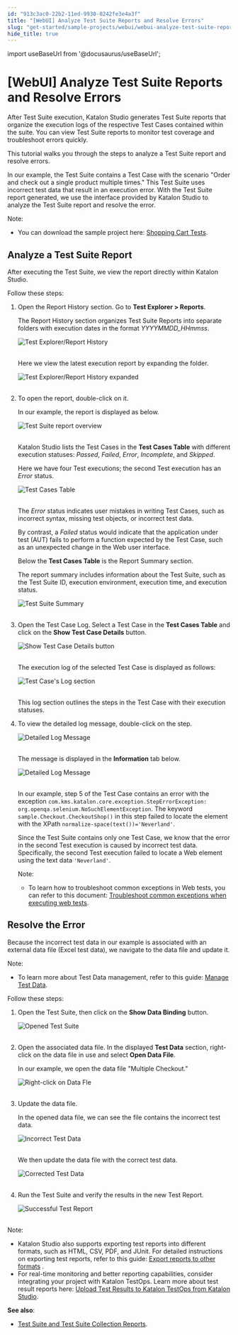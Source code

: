 ```yaml
---
id: "913c3ac0-22b2-11ed-9930-0242fe3e4a3f"
title: "[WebUI] Analyze Test Suite Reports and Resolve Errors"
slug: "get-started/sample-projects/webui/webui-analyze-test-suite-reports-and-resolve-errors"
hide_title: true
---
```

import useBaseUrl from '@docusaurus/useBaseUrl';


# <a id="id" class="anchor_top_offset"/><a id="ariaid-title1" class="anchor_top_offset"/>[WebUI] Analyze Test Suite Reports and Resolve Errors

<p xmlns="http://www.w3.org/1999/xhtml" className="p">After Test Suite execution, Katalon Studio generates Test Suite reports that organize the execution logs of the respective Test Cases contained within the suite. You can view Test Suite reports to monitor test coverage and troubleshoot errors quickly.</p> 
<p xmlns="http://www.w3.org/1999/xhtml" className="p">This tutorial walks you through the steps to analyze a Test Suite report and resolve errors.</p> 
<p xmlns="http://www.w3.org/1999/xhtml" className="p">In our example, the Test Suite contains a Test Case with the scenario "Order and check out a single product multiple times." This Test Suite uses incorrect test data that result in an execution error. With the Test Suite report generated, we use the interface provided by Katalon Studio to analyze the Test Suite report and resolve the error.</p> 
<div xmlns="http://www.w3.org/1999/xhtml" className="note note note_note"><span className="note__title">Note:</span> 
  <ul className="ul"><li className="li"><p className="p">You can download the sample project here: <a className="xref j-external-link" href="https://github.com/katalon-studio-samples/shopping-cart-tests" target="_blank">Shopping Cart Tests</a>.</p></li></ul>
</div>

## <a id="id_1" class="anchor_top_offset"/>Analyze a Test Suite Report

<p xmlns="http://www.w3.org/1999/xhtml" className="p">After executing the Test Suite, we view the report directly within Katalon Studio.</p> 
<p xmlns="http://www.w3.org/1999/xhtml" className="p">Follow these steps:</p> 
<ol xmlns="http://www.w3.org/1999/xhtml" className="ol"><li className="li">     <p className="p">Open the Report History section. Go to <strong className="ph b">Test Explorer &gt; Reports</strong>.</p>     <p className="p">The Report History section organizes Test Suite Reports into separate folders with execution dates in the format <em className="ph i">YYYYMMDD_HHmmss</em>.</p>     <p className="p"> <img className="image" src={useBaseUrl("https://github.com/katalon-studio/docs-images/raw/master/katalon-studio/tutorials/webui-view-and-analyze-test-suite-reports/KS-Reports-Section-overview.png")} alt="Test Explorer/Report History" /><br /><br />     </p>     <p className="p">Here we view the latest execution report by expanding the folder.</p>     <p className="p"> <img className="image" src={useBaseUrl("https://github.com/katalon-studio/docs-images/raw/master/katalon-studio/tutorials/webui-view-and-analyze-test-suite-reports/KS-Reports-Section-expand-folder.png")} alt="Test Explorer/Report History expanded" /><br /><br />     </p>   </li><li className="li">     <p className="p">To open the report, double-click on it.</p>     <p className="p">In our example, the report is displayed as below.</p>     <p className="p"> <img className="image" src={useBaseUrl("https://github.com/katalon-studio/docs-images/raw/master/katalon-studio/tutorials/webui-view-and-analyze-test-suite-reports/KS-Displayed-Test-Suite-reports.png")} alt="Test Suite report overview" /><br /><br />     </p>     <p className="p">Katalon Studio lists the Test Cases in the <strong className="ph b">Test Cases Table</strong> with different execution statuses: <em className="ph i">Passed</em>, <em className="ph i">Failed</em>, <em className="ph i">Error</em>, <em className="ph i">Incomplete</em>, and <em className="ph i">Skipped</em>.</p>     <p className="p">Here we have four Test executions; the second Test execution has an <em className="ph i">Error</em> status.</p>     <p className="p"> <img className="image" src={useBaseUrl("https://github.com/katalon-studio/docs-images/raw/master/katalon-studio/tutorials/webui-view-and-analyze-test-suite-reports/KS-Test-Cases-Table.png")} alt="Test Cases Table" /><br /><br />     </p>     <p className="p">The <em className="ph i">Error</em> status indicates user mistakes in writing Test Cases, such as incorrect syntax, missing test objects, or incorrect test data.</p>     <p className="p">By contrast, a <em className="ph i">Failed</em> status would indicate that the application under test (AUT) fails to perform a function expected by the Test Case, such as an unexpected change in the Web user interface.</p>     <p className="p">Below the <strong className="ph b">Test Cases Table</strong> is the Report Summary section.</p>     <p className="p">The report summary includes information about the Test Suite, such as the Test Suite ID, execution environment, execution time, and execution status.</p>     <p className="p"> <img className="image" src={useBaseUrl("https://github.com/katalon-studio/docs-images/raw/master/katalon-studio/tutorials/webui-view-and-analyze-test-suite-reports/KS-Test-Suite-Report-Summary.png")} alt="Test Suite Summary" /><br /><br />     </p>   </li><li className="li">     <p className="p">Open the Test Case Log. Select a Test Case in the <strong className="ph b">Test Cases Table</strong> and click on the <strong className="ph b">Show Test Case Details</strong> button.</p>     <p className="p"> <img className="image" src={useBaseUrl("https://github.com/katalon-studio/docs-images/raw/master/katalon-studio/tutorials/webui-view-and-analyze-test-suite-reports/KS-Test-Suite-Reports-Show-Test-Cases-Details-button.png")} alt="Show Test Case Details button" /><br /><br />     </p>     <p className="p">The execution log of the selected Test Case is displayed as follows:</p>     <p className="p"> <img className="image" src={useBaseUrl("https://github.com/katalon-studio/docs-images/raw/master/katalon-studio/tutorials/webui-view-and-analyze-test-suite-reports/KS-Test-Suite-Report-Displayed-Test-Case-Log.png")} alt="Test Case's Log section" /><br /><br />     </p>     <p className="p">This log section outlines the steps in the Test Case with their execution statuses.</p>   </li><li className="li">     <p className="p">To view the detailed log message, double-click on the step.</p>     <p className="p"> <img className="image" src={useBaseUrl("https://github.com/katalon-studio/docs-images/raw/master/katalon-studio/tutorials/webui-view-and-analyze-test-suite-reports/KS-Test-Suite-Report-Detailed-Log-Message.png")} alt="Detailed Log Message" /><br /><br />     </p>     <p className="p">The message is displayed in the <strong className="ph b">Information</strong> tab below.</p>     <p className="p"> <img className="image" src={useBaseUrl("https://github.com/katalon-studio/docs-images/raw/master/katalon-studio/tutorials/webui-view-and-analyze-test-suite-reports/KS-Test-Report-Log-Message.png")} alt="Detailed Log Message" /><br /><br />     </p>     <p className="p">In our example, step 5 of the Test Case contains an error with the exception <code className="ph codeph">com.kms.katalon.core.exception.StepErrorException:         org.openqa.selenium.NoSuchElementException</code>. The keyword <code className="ph codeph">sample.Checkout.CheckoutShop()</code> in this step failed to locate the element with the XPath <code className="ph codeph">normalize-space(text())='Neverland'</code>.</p>     <p className="p">Since the Test Suite contains only one Test Case, we know that the error in the second Test execution is caused by incorrect test data. Specifically, the second Test execution failed to locate a Web element using the text data <code className="ph codeph">'Neverland'</code>.</p>     <div className="note note note_note"><span className="note__title">Note:</span>        <ul className="ul"><li className="li"><p className="p">To learn how to troubleshoot common exceptions in Web tests, you can refer to this document: <a className="xref" href="/test-generation/troubleshooting-for-test-generation/troubleshoot-web-automated-testing/troubleshoot-web-test-execution-exceptions-overview">Troubleshoot common exceptions when executing web tests</a>.</p></li></ul>     </div>   </li></ol> 

## <a id="id_2" class="anchor_top_offset"/>Resolve the Error

<p xmlns="http://www.w3.org/1999/xhtml" className="p">Because the incorrect test data in our example is associated with an external data file (Excel test data), we navigate to the data file and update it.</p> 
<div xmlns="http://www.w3.org/1999/xhtml" className="note note note_note"><span className="note__title">Note:</span> 
  <ul className="ul"><li className="li">To learn more about Test Data management, refer to this guide: <a className="xref" href="#">Manage Test Data</a>.</li></ul>
</div>
<p xmlns="http://www.w3.org/1999/xhtml" className="p">Follow these steps:</p> 
<ol xmlns="http://www.w3.org/1999/xhtml" className="ol"><li className="li">     <p className="p">Open the Test Suite, then click on the <strong className="ph b">Show Data Binding</strong> button.</p>     <p className="p"> <img className="image" src={useBaseUrl("https://github.com/katalon-studio/docs-images/raw/master/katalon-studio/tutorials/webui-view-and-analyze-test-suite-reports/830-show-data-binding.png")} alt="Opened Test Suite" /><br /><br />     </p>   </li><li className="li">     <p className="p">Open the associated data file. In the displayed <strong className="ph b">Test Data</strong> section, right-click on the data file in use and select <strong className="ph b">Open Data File</strong>.</p>     <p className="p">In our example, we open the data file "Multiple Checkout."</p>     <p className="p"> <img className="image" src={useBaseUrl("https://github.com/katalon-studio/docs-images/raw/master/katalon-studio/tutorials/webui-view-and-analyze-test-suite-reports/830-open-multiple-checkout.png")} alt="Right-click on Data Fle" /><br /><br />     </p>   </li><li className="li">     <p className="p">Update the data file.</p>     <p className="p">In the opened data file, we can see the file contains the incorrect test data.</p>     <p className="p"> <img className="image" src={useBaseUrl("https://github.com/katalon-studio/docs-images/raw/master/katalon-studio/tutorials/webui-view-and-analyze-test-suite-reports/KS-Incorrect-Data-File.png")} alt="Incorrect Test Data" /><br /><br />     </p>     <p className="p">We then update the data file with the correct test data.</p>     <p className="p"> <img className="image" src={useBaseUrl("https://github.com/katalon-studio/docs-images/raw/master/katalon-studio/tutorials/webui-view-and-analyze-test-suite-reports/KS-Correct-Data-File.png")} alt="Corrected Test Data" /><br /><br />     </p>   </li><li className="li">     <p className="p">Run the Test Suite and verify the results in the new Test Report.</p>     <p className="p"> <img className="image" src={useBaseUrl("https://github.com/katalon-studio/docs-images/raw/master/katalon-studio/tutorials/webui-view-and-analyze-test-suite-reports/KS-Displayed-Successful-Test-Suite-reports.png")} alt="Successful Test Report" /><br /><br />     </p>   </li></ol> 
<div xmlns="http://www.w3.org/1999/xhtml" className="note note note_note"><span className="note__title">Note:</span> 
  <ul className="ul"><li className="li">Katalon Studio also supports exporting test reports into different formats, such as HTML, CSV, PDF, and JUnit. For detailed instructions on exporting test reports, refer to this guide: <a className="xref" href="/reports-and-analytics/reports/view-test-reports/view-test-reports-in-katalon-studio/view-test-suite-and-test-suite-collection-reports-in-katalon-studio#id_7">Export reports to other formats</a> .</li><li className="li">For real-time monitoring and better reporting capabilities, consider integrating your project with Katalon TestOps. Learn more about test result reports here: <a className="xref" href="/reports-and-analytics/reports/upload-test-reports/upload-test-results-from-katalon-studio-to-katalon-testops-manually">Upload Test Results to Katalon TestOps from Katalon Studio</a>.</li></ul>
</div>
<p xmlns="http://www.w3.org/1999/xhtml" className="p"> <strong className="ph b">See also</strong>:</p> 
<ul xmlns="http://www.w3.org/1999/xhtml" className="ul"><li className="li"> <a className="xref" href="/reports-and-analytics/reports/view-test-reports/view-test-reports-in-katalon-studio/view-test-suite-and-test-suite-collection-reports-in-katalon-studio">Test Suite and Test Suite Collection Reports</a>.</li></ul> 
